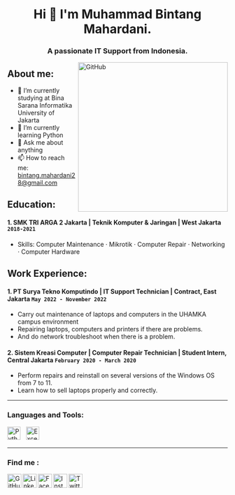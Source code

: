 <h1 align="center">Hi 👋 I'm Muhammad Bintang Mahardani.</h1>

<h3 align="center">A passionate IT Support from Indonesia.</h3>

<a href="https://github.com/Daniii1245" target="_blank" rel="noreferrer">
  <img align="right" alt="GitHub" width="342" src="https://www.wflair.com/wp-content/uploads/2022/08/IT-support-wflair.gif">
</a>

## About me:
- 🔭 I’m currently studying at Bina Sarana Informatika University of Jakarta
- 🌱 I’m currently learning Python
- 💬 Ask me about anything
- 📫 How to reach me: bintang.mahardani28@gmail.com

## Education:

 #### 1. SMK TRI ARGA 2 Jakarta | Teknik Komputer & Jaringan | West Jakarta `2018-2021`
   - Skills: Computer Maintenance · Mikrotik · Computer Repair · Networking · Computer Hardware

## Work Experience:
#### 1. PT Surya Tekno Komputindo | IT Support Technician | Contract, East Jakarta `May 2022 - November 2022`
   - Carry out maintenance of laptops and computers in the UHAMKA campus environment
   - Repairing laptops, computers and printers if there are problems.
   - And do network troubleshoot when there is a problem.
#### 2. Sistem Kreasi Computer | Computer Repair Technician | Student Intern, Central Jakarta `February 2020 - March 2020`
   - Perform repairs and reinstall on several versions of the Windows OS from 7 to 11.
   - Learn how to sell laptops properly and correctly.
---

### Languages and Tools:

<img align="left" alt="Python" width="30px" src="https://upload.wikimedia.org/wikipedia/commons/thumb/c/c3/Python-logo-notext.svg/110px-Python-logo-notext.svg.png?20100317150552" style="padding-right:10px;" />
<img align="left" alt="Excel" width="30px" src="https://is2-ssl.mzstatic.com/image/thumb/Purple126/v4/a8/fd/5a/a8fd5a84-c6f1-355f-3b9f-6e86598efaa3/XCEL.png/1200x630bb.png" style="padding-right:10px;" />

<br />
<br />

---
<h3>Find me :</h3>

<a href="https://github.com/Daniii1245" target="_blank" rel="noreferrer">
  <img align="left" alt="GitHub" width="32" height="32" src="https://raw.githubusercontent.com/danielcranney/readme-generator/main/public/icons/socials/github.svg">
</a>

<a href="https://www.linkedin.com/in/muhammadbintangmahardani/" target="_blank">
  <img align="left" alt="LinkedIn" width="32" height="32" src="https://cdn-icons-png.flaticon.com/512/1384/1384014.png"/>
</a>

<a href="https://www.facebook.com/bintang1245" target="_blank" rel="noreferrer">
  <img align="left" alt="Facebook" width="32" height="32" src="https://cdn-icons-png.flaticon.com/512/1384/1384005.png">
</a>

<a href="https://www.instagram.com/daniiii_1245/?hl=id" target="_blank" rel="noreferrer">
  <img align="left" alt="Instagram" width="32" height="32" src="https://cdn-icons-png.flaticon.com/512/3670/3670274.png">
</a>

<a href="https://twitter.com/daniii_12456" target="_blank" rel="noreferrer">
  <img align="left" alt="Twitter" width="32" height="32" src="https://cdn-icons-png.flaticon.com/512/1384/1384017.png">
</a>
